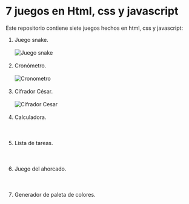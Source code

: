 # 7 juegos en Html, css y javascript
Este repositorio contiene siete juegos hechos en html, css y javascript:
1. Juego snake. <br><br> ![Juego snake](https://www.coolmathgames.com/sites/default/files/styles/mobile_game_image/public/Snake_OG-logo.jpg?itok=iR44Vsed) <br><br>
2. Cronómetro. <br><br> ![Cronometro](https://www.shutterstock.com/image-vector/iron-stopwatch-counts-time-catch-260nw-1709422597.jpg)  <br><br>
2. Cifrador César. <br><br> ![Cifrador Cesar](https://w1.pngwing.com/pngs/942/578/png-transparent-cipher-label-caesar-cipher-key-plaintext-internet-cryptography-atbash-ciphertext.png) <br><br>
4. Calculadora. <br><br> ![]() <br><br>
5. Lista de tareas. <br><br> ![]() <br><br>
6. Juego del ahorcado. <br><br> ![]() <br><br>
7. Generador de paleta de colores. <br><br> ![]() <br><br>
